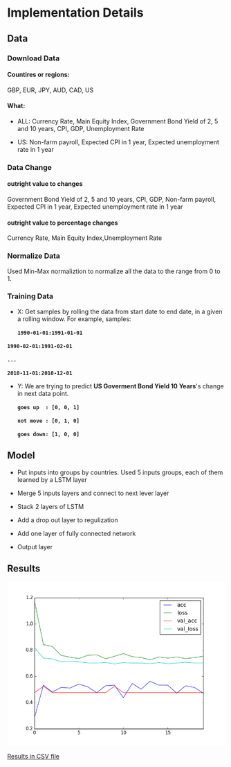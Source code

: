 # Implementation Details

## Data
### Download Data
#### Countires or regions:
GBP, EUR, JPY, AUD, CAD, US

#### What:
- ALL:
Currency Rate, Main Equity Index, Government Bond Yield of 2, 5 and 10 years,
CPI, GDP, Unemployment Rate

- US:
Non-farm payroll, Expected CPI in 1 year, Expected unemployment rate in 1 year

### Data Change
#### outright value to changes
Government Bond Yield of 2, 5 and 10 years,
CPI, GDP, Non-farm payroll, Expected CPI in 1 year, Expected unemployment rate in 1 year


#### outright value to percentage changes
Currency Rate, Main Equity Index,Unemployment Rate

### Normalize Data
Used Min-Max normaliztion to normalize all the data to the range from 0 to 1.

### Training Data
- X:
Get samples by rolling the data from start date to end date, in a given a rolling window.
For example, samples:

    **`1990-01-01:1991-01-01`**

 **`1990-02-01:1991-02-01`**

 **`...`**

 **`2010-11-01:2010-12-01`**

- Y:
We are trying to predict **US Goverment Bond Yield 10 Years**'s change in next data point.

    **`goes up  : [0, 0, 1]`**

    **`not move : [0, 1, 0]`**

    **`goes down: [1, 0, 0]`**

## Model

- Put inputs into groups by countries. Used 5 inputs groups, each of them learned by a LSTM layer

- Merge 5 inputs layers and connect to next lever layer

- Stack 2 layers of LSTM

- Add a drop out layer to regulization

- Add one layer of fully connected network

- Output layer

## Results


![alt](results.png)

[Results in CSV file](results.csv)
